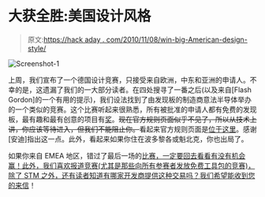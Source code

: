 # 大获全胜:美国设计风格

> 原文:[https://hack aday . com/2010/11/08/win-big-American-design-style/](https://hackaday.com/2010/11/08/win-big-american-design-style/)

![](../Images/ecdf944d027769b6fa52bdc5e81a98c6.png "Screenshot-1")

上周，我们宣布了一个德国设计竞赛，只接受来自欧洲，中东和亚洲的申请人。不幸的是，这遗漏了我们的一大部分读者。在四处搜寻了一番之后(以及来自[Flash Gordon]的一个有用的提示)，我们设法找到了由发现板的制造商意法半导体举办的一个类似的竞赛。这个比赛听起来很熟悉，所有被批准的申请人都有免费的发现板，最有趣和最有创意的项目有[奖](http://stm32challenge.net/prize-central)。~~现在官方规则页面似乎不见了，所以从技术上讲，你应该等待进入，但我们不能阻止你。~~看起来官方规则页面是[位于这里](http://stm32challenge.net/official-rules)。感谢[安迪]指出这一点。此外，看起来如果你住在波多黎各或魁北克，你也出局了。

如果你来自 EMEA 地区，错过了最后一场的[比赛，一定要回去看看有没有机会赢！此外，我们喜欢报道竞赛(尤其是那些向所有参赛者发放免费工具包的竞赛)，除了 STM 之外，还有读者知道有哪家开发商提供这种交易吗？我们希望](http://hackaday.com/2010/11/04/win-a-harley-in-this-design-contest/)[能收到您的来信](http://hackaday.com/contact-hack-a-day/)！